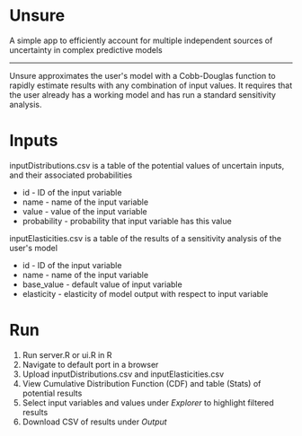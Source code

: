 # Unsure

A simple app to efficiently account for multiple independent sources of uncertainty in complex predictive models

---

Unsure approximates the user's model with a Cobb-Douglas function to rapidly estimate results with any combination of input values. It requires that the user already has a working model and has run a standard sensitivity analysis.

# Inputs

inputDistributions.csv is a table of the potential values of uncertain inputs, and their associated probabilities

* id - ID of the input variable
* name - name of the input variable
* value - value of the input variable
* probability - probability that input variable has this value

inputElasticities.csv is a table of the results of a sensitivity analysis of the user's model

* id - ID of the input variable
* name - name of the input variable
* base_value - default value of input variable
* elasticity - elasticity of model output with respect to input variable

# Run

1. Run server.R or ui.R in R
2. Navigate to default port in a browser
3. Upload inputDistributions.csv and inputElasticities.csv
4. View Cumulative Distribution Function (CDF) and table (Stats) of potential results
5. Select input variables and values under *Explorer* to highlight filtered results
6. Download CSV of results under *Output*
